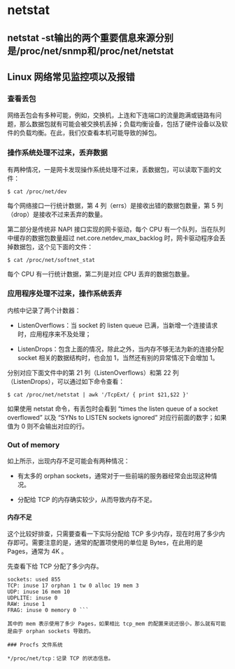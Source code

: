 # netstat
## netstat -st输出的两个重要信息来源分别是/proc/net/snmp和/proc/net/netstat


## Linux 网络常见监控项以及报错
### 查看丢包
网络丢包会有多种可能，例如，交换机，上连和下连端口的流量跑满或链路有问题，那么数据包就有可能会被交换机丢掉；负载均衡设备，包括了硬件设备以及软件的负载均衡。在此，我们仅查看本机可能导致的掉包。

### 操作系统处理不过来，丢弃数据
有两种情况，一是网卡发现操作系统处理不过来，丢数据包，可以读取下面的文件：

``` $ cat /proc/net/dev ```

每个网络接口一行统计数据，第 4 列（errs）是接收出错的数据包数量，第 5 列（drop）是接收不过来丢弃的数量。

第二部分是传统非 NAPI 接口实现的网卡驱动，每个 CPU 有一个队列，当在队列中缓存的数据包数量超过 net.core.netdev_max_backlog 时，网卡驱动程序会丢掉数据包，这个见下面的文件：

``` $ cat /proc/net/softnet_stat ```

每个 CPU 有一行统计数据，第二列是对应 CPU 丢弃的数据包数量。

### 应用程序处理不过来，操作系统丢弃

内核中记录了两个计数器：

* ListenOverflows：当 socket 的 listen queue 已满，当新增一个连接请求时，应用程序来不及处理；

* ListenDrops：包含上面的情况，除此之外，当内存不够无法为新的连接分配 socket 相关的数据结构时，也会加 1，当然还有别的异常情况下会增加 1。

分别对应下面文件中的第 21 列（ListenOverflows）和第 22 列（ListenDrops），可以通过如下命令查看：

``` $ cat /proc/net/netstat | awk '/TcpExt/ { print $21,$22 }' ```

如果使用 netstat 命令，有丢包时会看到 “times the listen queue of a socket overflowed” 以及 “SYNs to LISTEN sockets ignored” 对应行前面的数字；如果值为 0 则不会输出对应的行。

### Out of memory

如上所示，出现内存不足可能会有两种情况：

* 有太多的 orphan sockets，通常对于一些前端的服务器经常会出现这种情况。

* 分配给 TCP 的内存确实较少，从而导致内存不足。

#### 内存不足

这个比较好排查，只需要查看一下实际分配给 TCP 多少内存，现在时用了多少内存即可。需要注意的是，通常的配置项使用的单位是 Bytes，在此用的是 Pages，通常为 4K 。

先查看下给 TCP 分配了多少内存。

``` $ cat /proc/net/sockstat
sockets: used 855
TCP: inuse 17 orphan 1 tw 0 alloc 19 mem 3
UDP: inuse 16 mem 10
UDPLITE: inuse 0
RAW: inuse 1
FRAG: inuse 0 memory 0 ```

其中的 mem 表示使用了多少 Pages，如果相比 tcp_mem 的配置来说还很小，那么就有可能是由于 orphan sockets 导致的。

### Procfs 文件系统

*/proc/net/tcp：记录 TCP 的状态信息。
